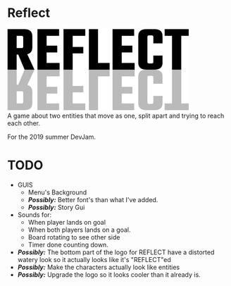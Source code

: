# Reflect 
<img src="./logo.png"><br>
A game about two entities that move as one, split apart and trying to reach each other.


For the 2019 summer DevJam.

# TODO
 * GUIS
   - Menu's Background
   - ***Possibly:*** Better font's than what I've added.
   - ***Possibly:*** Story Gui
 * Sounds for:
   - When player lands on goal
   - When both players lands on a goal.
   - Board rotating to see other side
   - Timer done counting down.
 * ***Possibly:***  The bottom part of the logo for REFLECT have a distorted watery look so it actually looks like it's "REFLECT"ed
 * ***Possibly:*** Make the characters actually look like entities
 * ***Possibly:*** Upgrade the logo so it looks cooler than it already is.
   